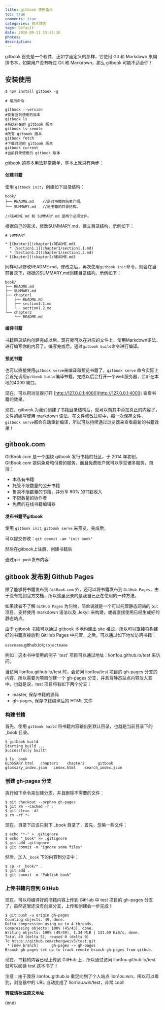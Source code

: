 ```yaml
---
title: gitbook 使用备忘
toc: true
comments: true
categories: 技术博客
tags: Default
date: 2016-09-11 15:41:18
photos:
description:
---
```

gitbook 首先是一个软件，正如字面定义的那样，它使用 Git 和 Markdown 来编排书本，如果用户没有听过 Git 和 Markdown，那么 gitbook 可能不适合你！
<!--more-->
## 安装使用 

```shell
$ npm install gitbook -g

# 常用命令

gitbook --version 
#查看当前使用的版本
gitbook ls 
#系统存在的 gitbook 版本
gitbook ls-remote 
#所有 gitbook 版本
gitbook fetch 
#下载对应的 gitbook 版本
gitbook current 
#当前目录使用的 gitbook 版本
```

gitbook 的基本用法非常简单，基本上就只有两步：

#### 创建书籍

使用 `gitbook init`，创建如下目录结构：

```
book/
├── README.md    //是对书籍的简单介绍。
└── SUMMARY.md   //是书籍的目录结构。

//README.md 和 SUMMARY.md 是两个必须文件。
```

根据自己的需求，修改SUMMARY.md，建立目录结构，示例如下：
```
# SUMMARY

* [Chapter1](chapter1/README.md)
  * [Section1.1](chapter1/section1.1.md)
  * [Section1.2](chapter1/section1.2.md)
* [Chapter2](chapter2/README.md)

```

同样可以修改README.md，修改之后，再次使用`gitbook init`命令，则会在当前目录下，根据的SUMMARY.md创建目录结构。示例如下：

```
book/
├── README.md
├── SUMMARY.md
├── chapter1
│   ├── README.md
│   ├── section1.1.md
│   └── section1.2.md
└── chapter2
    └── README.md
```


#### 编译书籍

书籍目录结构创建完成以后，现在就可以在对应的文件上，使用Markdown语法，进行编写你的内容了。编写完成后，通过`gitbook build`命令进行编译。

#### 预览书籍

也可以直接使用`gitbook serve`来编译和预览书籍了。`gitbook serve` 命令实际上会首先调用`gitbook build`编译书籍，完成以后会打开一个web服务器，监听在本地的4000 端口。

现在，可以用浏览器打开 [http://127.0.0.1:4000](http://127.0.0.1:4000) 查看书籍的效果。

现在，gitbook 为我们创建了书籍目录结构后，就可以向其中添加真正的内容了，文件的编写使用 markdown 语法，在文件修改过程中，每一次保存文件，`gitbook serve`都会自动重新编译，所以可以持续通过浏览器来查看最新的书籍效果！

## gitbook.com

GitBook.com 是一个围绕 gitbook 发行书籍的社区，于 2014 年初创，GitBook.com 提供免费和付费的服务，而且免费账户就可以享受诸多服务，包括：

* 本私有书籍
* 托管不限数量的公开书籍
* 售卖不限数量的书籍，并分享 80% 的书籍收入
* 不限数量的协作者
* 免费的在线书籍编辑器

#### 发布书籍至gitbook

使用 `gitbook init`, `gitbook serve` 来预览，完成后，

可以提交修改：`git commit -am "init book"`

然后在gitbook上注册、创建书籍后

通过`git push`发布内容 


## gitbook 发布到 Github Pages

除了能够将书籍发布到 `GitBook.com` 外，还可以将书籍发布到 `GitHub Pages`，由于没有找到官方文档，所以这里记录的是我自己正在使用的一种方法。

如果读者不了解 `GitHub Pages` 为何物，简单说就是一个可以托管静态网站的 `Git` 项目，支持使用 markdown 语法以及 Jekyll 来构建，或者直接使用已经生成好的静态站点。

由于 gitbook 书籍可以通过 gitbook 本地构建出 site 格式，所以可以直接将构建好的书籍直接放到 GitHub Pages 中托管，之后，可以通过如下地址访问书籍：

`username`.github.io/`projectname`

例如：这本书中使用的例子 'test' 项目可以通过地址：lion1ou.github.io/test 来访问。

当访问 lion1ou.github.io/test 时，会访问 lion1ou/test 项目的 gh-pages 分支的内容，所以需要为项目创建一个 gh-pages 分支，并且将静态站点内容放入其中。也就是说，test 项目将有如下两个分支：

* master, 保存书籍的源码
* gh-pages, 保存书籍编译后的 HTML 文件

### 构建书籍

首先，使用 `gitbook build` 将书籍内容输出到默认目录，也就是当前目录下的 _book 目录。

```shell
$ gitbook build
Starting build ...
Successfully built!

$ ls _book
GLOSSARY.html   chapter1    chapter2      gitbook             
glossary_index.json   index.html    search_index.json
```

### 创建 gh-pages 分支

执行如下命令来创建分支，并且删除不需要的文件：

```shell
$ git checkout --orphan gh-pages
$ git rm --cached -r .
$ git clean -df
$ rm -rf *~
```
现在，目录下应该只剩下 _book 目录了，首先，忽略一些文件：

```shell
$ echo "*~" > .gitignore
$ echo "_book" >> .gitignore
$ git add .gitignore
$ git commit -m "Ignore some files"
```
然后，加入 `_book` 下的内容到分支中：

```shell
$ cp -r _book/* .
$ git add .
$ git commit -m "Publish book"
```

### 上传书籍内容到 GitHub

现在，可以将编译好的书籍内容上传到 GitHub 中 test 项目的 gh-pages 分支了，虽然这里还没有创建分支，上传和创建会一步完成！

```shell
$ git push -u origin gh-pages
Counting objects: 49, done.
Delta compression using up to 4 threads.
Compressing objects: 100% (45/45), done.
Writing objects: 100% (49/49), 1.34 MiB | 131.00 KiB/s, done.
Total 49 (delta 5), reused 0 (delta 0)
To https://github.com/chengweiv5/test.git
 * [new branch]      gh-pages -> gh-pages
Branch gh-pages set up to track remote branch gh-pages from github.
```
现在，书籍的内容已经上传到 GitHub 上，所以通过访问 lion1ou.github.io/test 就可以阅读 test 这本书了！

注意：由于我将 lion1ou.github.io 重定向到了个人站点 lion1ou.win，所以可以看到，浏览器中的 URL 自动变成了 lion1ou.win/test，非常 cool! 


**转载请标注原文地址**

(end)
